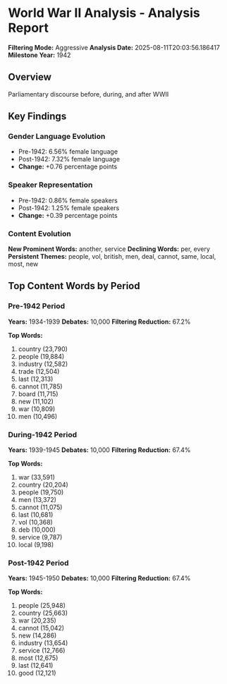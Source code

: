 # World War II Analysis - Analysis Report

**Filtering Mode:** Aggressive
**Analysis Date:** 2025-08-11T20:03:56.186417
**Milestone Year:** 1942

## Overview
Parliamentary discourse before, during, and after WWII

## Key Findings

### Gender Language Evolution
- Pre-1942: 6.56% female language
- Post-1942: 7.32% female language
- **Change:** +0.76 percentage points

### Speaker Representation
- Pre-1942: 0.86% female speakers
- Post-1942: 1.25% female speakers
- **Change:** +0.39 percentage points

### Content Evolution
**New Prominent Words:** another, service
**Declining Words:** per, every
**Persistent Themes:** people, vol, british, men, deal, cannot, same, local, most, new

## Top Content Words by Period

### Pre-1942 Period
**Years:** 1934-1939
**Debates:** 10,000
**Filtering Reduction:** 67.2%

**Top Words:**
1. country (23,790)
2. people (19,884)
3. industry (12,582)
4. trade (12,504)
5. last (12,313)
6. cannot (11,785)
7. board (11,715)
8. new (11,102)
9. war (10,809)
10. men (10,496)

### During-1942 Period
**Years:** 1939-1945
**Debates:** 10,000
**Filtering Reduction:** 67.4%

**Top Words:**
1. war (33,591)
2. country (20,204)
3. people (19,750)
4. men (13,372)
5. cannot (11,075)
6. last (10,681)
7. vol (10,368)
8. deb (10,000)
9. service (9,787)
10. local (9,198)

### Post-1942 Period
**Years:** 1945-1950
**Debates:** 10,000
**Filtering Reduction:** 67.4%

**Top Words:**
1. people (25,948)
2. country (25,663)
3. war (20,235)
4. cannot (15,042)
5. new (14,286)
6. industry (13,654)
7. service (12,766)
8. most (12,675)
9. last (12,641)
10. good (12,121)

